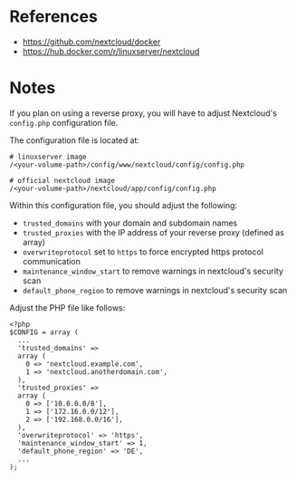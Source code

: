 # References

- https://github.com/nextcloud/docker
- https://hub.docker.com/r/linuxserver/nextcloud

# Notes

If you plan on using a reverse proxy, you will have to adjust Nextcloud's `config.php` configuration file.

The configuration file is located at:

````
# linuxserver image
/<your-volume-path>/config/www/nextcloud/config/config.php

# official nextcloud image
/<your-volume-path>/nextcloud/app/config/config.php
````

Within this configuration file, you should adjust the following:

- `trusted_domains` with your domain and subdomain names
- `trusted_proxies` with the IP address of your reverse proxy (defined as array)
- `overwriteprotocol` set to `https` to force encrypted https protocol communication
- `maintenance_window_start` to remove warnings in nextcloud's security scan
- `default_phone_region` to remove warnings in nextcloud's security scan

Adjust the PHP file like follows:

````
<?php
$CONFIG = array (
  ...
  'trusted_domains' => 
  array (
    0 => 'nextcloud.example.com',
    1 => 'nextcloud.anotherdomain.com',
  ),
  'trusted_proxies' => 
  array (
    0 => ['10.0.0.0/8'],
    1 => ['172.16.0.0/12'],
    2 => ['192.168.0.0/16'],
  ),
  'overwriteprotocol' => 'https',
  'maintenance_window_start' => 1,
  'default_phone_region' => 'DE',
  ...
);
````
